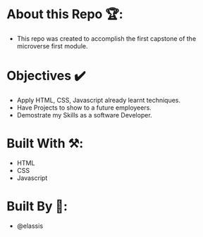 # About this Repo 🏆: 
* This repo was created to accomplish the first capstone of the microverse first module.

# Objectives ✔️
* Apply HTML, CSS, Javascript already learnt techniques.
* Have Projects to show to a future employeers.
* Demostrate my Skills as a software Developer.

# Built With ⚒️:
* HTML
* CSS
* Javascript

# Built By 🙏:

- @elassis
